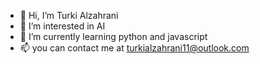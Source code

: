 - 👋 Hi, I’m Turki Alzahrani
- 👀 I’m interested in AI
- 🌱 I’m currently learning python and javascript 
- 📫 you can contact me at turkialzahrani11@outlook.com


